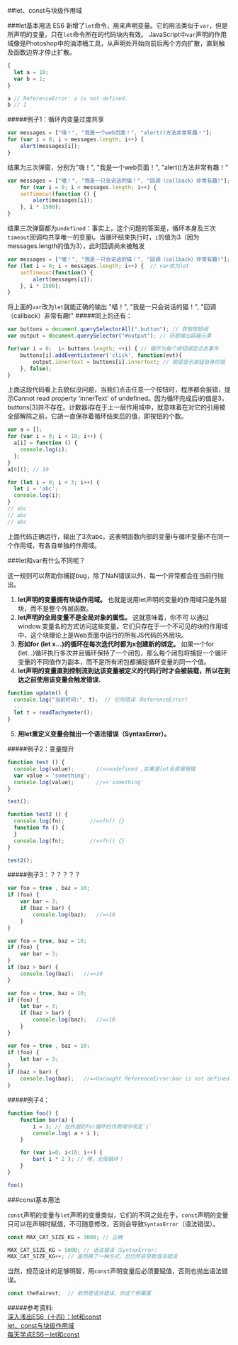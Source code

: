 ##let、const与块级作用域

###let基本用法
ES6 新增了`let`命令，用来声明变量。它的用法类似于`var`，但是所声明的变量，只在`let`命令所在的代码块内有效。
JavaScript中`var`声明的作用域像是Photoshop中的油漆桶工具，从声明处开始向前后两个方向扩散，直到触及函数边界才停止扩散。
```js
{
  let a = 10;
  var b = 1;
}

a // ReferenceError: a is not defined.
b // 1
```
#####例子1：循环内变量过度共享
```js
var messages = ["嗨！", "我是一个web页面！", "alert()方法非常有趣！"];
for (var i = 0; i < messages.length; i++) {
    alert(messages[i]);
}
  ```  
结果为三次弹窗，分别为"嗨！", "我是一个web页面！", "alert()方法非常有趣！"
```js
var messages = ["喵！", "我是一只会说话的猫！", "回调（callback）非常有趣!"];
    for (var i = 0; i < messages.length; i++) {
    setTimeout(function () {
        alert(messages[i]);
    }, i * 1500);
}
```
结果三次弹窗都为`undefined`：事实上，这个问题的答案是，循环本身及三次`timeout`回调均共享唯一的变量i。当循环结束执行时，`i`的值为3（因为messages.length的值为3），此时回调尚未被触发

```js
var messages = ["喵！", "我是一只会说话的猫！", "回调（callback）非常有趣!"];
for (let i = 0; i < messages.length; i++) {  // var改为let
    setTimeout(function() {
        alert(messages[i]);
    }, i * 1500);
}
``` 
将上面的`var`改为`let`就能正确的输出 "喵！", "我是一只会说话的猫！", "回调（callback）非常有趣!" 
#####同上的还有：
```js
var buttons = document.querySelectorAll(".button"); // 获取按钮组
var output = document.querySelector("#output"); // 获取输出容器元素

for(var i = 0;  i< buttons.length; ++i) { // 循环为每个按钮绑定点击事件
    buttons[i].addEventListener('click', function(evt){
        output.innerText = buttons[i].innerText; // 期望显示按钮自身的值
    }, false);
}
```
上面这段代码看上去貌似没问题，当我们点击任意一个按钮时，程序都会报错，提示Cannot read property 'innerText' of undefined。因为循环完成后i的值是3，buttons[3]并不存在。计数器i存在于上一层作用域中，就意味着在对它的引用被全部解除之前，它胡一直保存着循环结束后的值，即按钮的个数。

 
```js
var a = [];
for (var i = 0; i < 10; i++) {
  a[i] = function () {
    console.log(i);
  };
}
a[6](); // 10
``` 
```js
for (let i = 0; i < 3; i++) {
  let i = 'abc';
  console.log(i);
}
// abc
// abc
// abc
```
上面代码正确运行，输出了3次abc。这表明函数内部的变量i与循环变量i不在同一个作用域，有各自单独的作用域。

###let和var有什么不同呢？

这一规则可以帮助你捕捉bug，除了NaN错误以外，每一个异常都会在当前行抛出。
1.  **let声明的变量拥有块级作用域。** 也就是说用let声明的变量的作用域只是外层块，而不是整个外层函数。
2.  **let声明的全局变量不是全局对象的属性。** 这就意味着，你不可 以通过window.变量名的方式访问这些变量。它们只存在于一个不可见的块的作用域中，这个块理论上是Web页面中运行的所有JS代码的外层块。
3.  **形如for (let x...)的循环在每次迭代时都为x创建新的绑定。**
  如果一个for (let...)循环执行多次并且循环保持了一个闭包，那么每个闭包将捕捉一个循环变量的不同值作为副本，而不是所有闭包都捕捉循环变量的同一个值。
4.  **let声明的变量直到控制流到达该变量被定义的代码行时才会被装载，所以在到达之前使用该变量会触发错误.**
```js
function update() {
  console.log("当前时间:", t);  // 引用错误（ReferenceError）
  ...
  let t = readTachymeter();
}
```
5.  **用let重定义变量会抛出一个语法错误（SyntaxError）。**

#####例子2：变量提升
```js
function test () {
  console.log(value);       //=>undefined ,如果是let会直接报错
  var value = 'something';
  console.log(value);       //=>'something'
}

test();

function test2 () {
  console.log(fn);        //=>fn() {}
  function fn () {
  }
  console.log(fn);        //=>fn() {}
}

test2();
```
#####例子3：？？？？？
```js
var foo = true , baz = 10;
if (foo) {
    var bar = 3;
    if (baz > bar) {
        console.log(baz);   //=>10
    }
}    

var foo = true, baz = 10;
if (foo) {
    var bar = 3;
}
if (baz > bar) {
    console.log(baz);   //=>10
}

var foo = true, baz = 10;
if (foo) {
    let bar = 3;
    if (baz > bar) {
        console.log(baz);   //=>10
    }
}

var foo = true , baz = 10;
if (foo) {
    let bar = 3;
}
if (baz > bar) {
    console.log(baz);   //=>Uncaught ReferenceError:bar is not defined
}
```
#####例子4：
```js
function foo() {
    function bar(a) {
        i = 3; // 在外围的for循环的作用域中改变`i`
        console.log( a + i );
    }

    for (var i=0; i<10; i++) {
        bar( i * 2 ); // 噢，无限循环！
    }
}

foo()
```
###const基本用法

`const`声明的变量与`let`声明的变量类似，它们的不同之处在于，`const`声明的变量只可以在声明时赋值，不可随意修改，否则会导致`SyntaxError`（语法错误）。
```js
const MAX_CAT_SIZE_KG = 3000; // 正确

MAX_CAT_SIZE_KG = 5000; // 语法错误（SyntaxError）
MAX_CAT_SIZE_KG++; // 虽然换了一种方式，但仍然会导致语法错误
``` 
当然，规范设计的足够明智，用`const`声明变量后必须要赋值，否则也抛出语法错误。
```js
const theFairest;  // 依然是语法错误，你这个倒霉蛋
``` 


#####参考资料:  
[深入浅出ES6（十四）：let和const](http://www.infoq.com/cn/articles/es6-in-depth-let-and-const)  
[let、const与块级作用域](http://www.jianshu.com/p/c54b765b97a8)  
[每天学点ES6－let和const](http://cookfront.github.io/2015/05/28/es6-let-const/)

